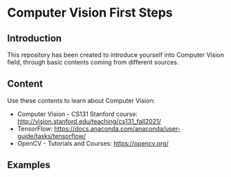 # Computer Vision First Steps

## Introduction
This repository has been created to introduce yourself into Computer Vision field, through basic contents coming from different sources.

## Content
Use these contents to learn about Computer Vision:
- Computer Vision - CS131 Stanford course: http://vision.stanford.edu/teaching/cs131_fall2021/
- TensorFlow: https://docs.anaconda.com/anaconda/user-guide/tasks/tensorflow/
- OpenCV - Tutorials and Courses: https://opencv.org/ 

## Examples
